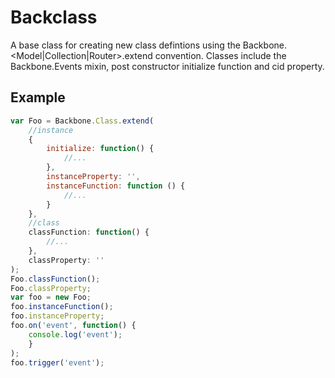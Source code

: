 # Backclass

A base class for creating new class defintions using the Backbone.&lt;Model|Collection|Router&gt;.extend convention. 
Classes include the Backbone.Events mixin, post constructor initialize function and cid property.

## Example
```js
var Foo = Backbone.Class.extend(
    //instance
    {
        initialize: function() {
            //...
        },
        instanceProperty: '',
        instanceFunction: function () {
            //...
        }
    },
    //class
    classFunction: function() {
        //...
    },
    classProperty: ''
);
Foo.classFunction();
Foo.classProperty;
var foo = new Foo;
foo.instanceFunction();
foo.instanceProperty;
foo.on('event', function() {
    console.log('event');
    }
);
foo.trigger('event');
```
